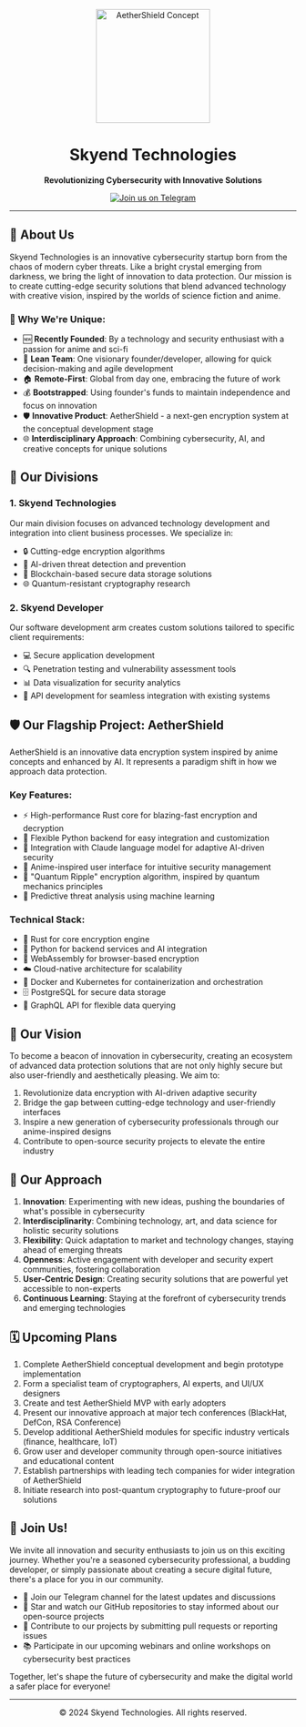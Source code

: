 <p align="center">
  <img src="https://github.com/SkyendTechnologies/.github/blob/main/mian%403x.png" alt="AetherShield Concept" width="200"/>
</p>

<h1 align="center">Skyend Technologies</h1>

<p align="center">
  <strong>Revolutionizing Cybersecurity with Innovative Solutions</strong>
</p>

<p align="center">
  <a href="https://t.me/SkyendTechnologies">
    <img src="https://img.shields.io/badge/Telegram-Join%20Us-blue?style=for-the-badge&logo=telegram" alt="Join us on Telegram"/>
  </a>
</p>

---

## 🌟 About Us

Skyend Technologies is an innovative cybersecurity startup born from the chaos of modern cyber threats. Like a bright crystal emerging from darkness, we bring the light of innovation to data protection. Our mission is to create cutting-edge security solutions that blend advanced technology with creative vision, inspired by the worlds of science fiction and anime.

### 🚀 Why We're Unique:

- 🆕 **Recently Founded**: By a technology and security enthusiast with a passion for anime and sci-fi
- 👤 **Lean Team**: One visionary founder/developer, allowing for quick decision-making and agile development
- 🏠 **Remote-First**: Global from day one, embracing the future of work
- 💰 **Bootstrapped**: Using founder's funds to maintain independence and focus on innovation
- 🛡️ **Innovative Product**: AetherShield - a next-gen encryption system at the conceptual development stage
- 🌐 **Interdisciplinary Approach**: Combining cybersecurity, AI, and creative concepts for unique solutions

## 🔧 Our Divisions

### 1. Skyend Technologies
Our main division focuses on advanced technology development and integration into client business processes. We specialize in:
- 🔒 Cutting-edge encryption algorithms
- 🤖 AI-driven threat detection and prevention
- 🔗 Blockchain-based secure data storage solutions
- 🌐 Quantum-resistant cryptography research

### 2. Skyend Developer
Our software development arm creates custom solutions tailored to specific client requirements:
- 💻 Secure application development
- 🔍 Penetration testing and vulnerability assessment tools
- 📊 Data visualization for security analytics
- 🔧 API development for seamless integration with existing systems

## 🛡️ Our Flagship Project: AetherShield

AetherShield is an innovative data encryption system inspired by anime concepts and enhanced by AI. It represents a paradigm shift in how we approach data protection.

### Key Features:
- ⚡ High-performance Rust core for blazing-fast encryption and decryption
- 🐍 Flexible Python backend for easy integration and customization
- 🤖 Integration with Claude language model for adaptive AI-driven security
- 🎨 Anime-inspired user interface for intuitive security management
- 🌊 "Quantum Ripple" encryption algorithm, inspired by quantum mechanics principles
- 🔮 Predictive threat analysis using machine learning

### Technical Stack:
- 🦀 Rust for core encryption engine
- 🐍 Python for backend services and AI integration
- 🚀 WebAssembly for browser-based encryption
- ☁️ Cloud-native architecture for scalability
- 🐳 Docker and Kubernetes for containerization and orchestration
- 🗄️ PostgreSQL for secure data storage
- 🔗 GraphQL API for flexible data querying

## 🔮 Our Vision

To become a beacon of innovation in cybersecurity, creating an ecosystem of advanced data protection solutions that are not only highly secure but also user-friendly and aesthetically pleasing. We aim to:

1. Revolutionize data encryption with AI-driven adaptive security
2. Bridge the gap between cutting-edge technology and user-friendly interfaces
3. Inspire a new generation of cybersecurity professionals through our anime-inspired designs
4. Contribute to open-source security projects to elevate the entire industry

## 🧠 Our Approach

1. **Innovation**: Experimenting with new ideas, pushing the boundaries of what's possible in cybersecurity
2. **Interdisciplinarity**: Combining technology, art, and data science for holistic security solutions
3. **Flexibility**: Quick adaptation to market and technology changes, staying ahead of emerging threats
4. **Openness**: Active engagement with developer and security expert communities, fostering collaboration
5. **User-Centric Design**: Creating security solutions that are powerful yet accessible to non-experts
6. **Continuous Learning**: Staying at the forefront of cybersecurity trends and emerging technologies

## 🗓️ Upcoming Plans

1. Complete AetherShield conceptual development and begin prototype implementation
2. Form a specialist team of cryptographers, AI experts, and UI/UX designers
3. Create and test AetherShield MVP with early adopters
4. Present our innovative approach at major tech conferences (BlackHat, DefCon, RSA Conference)
5. Develop additional AetherShield modules for specific industry verticals (finance, healthcare, IoT)
6. Grow user and developer community through open-source initiatives and educational content
7. Establish partnerships with leading tech companies for wider integration of AetherShield
8. Initiate research into post-quantum cryptography to future-proof our solutions

## 🤝 Join Us!

We invite all innovation and security enthusiasts to join us on this exciting journey. Whether you're a seasoned cybersecurity professional, a budding developer, or simply passionate about creating a secure digital future, there's a place for you in our community.

- 💬 Join our Telegram channel for the latest updates and discussions
- 🌟 Star and watch our GitHub repositories to stay informed about our open-source projects
- 🐞 Contribute to our projects by submitting pull requests or reporting issues
- 📚 Participate in our upcoming webinars and online workshops on cybersecurity best practices

Together, let's shape the future of cybersecurity and make the digital world a safer place for everyone!

---

<p align="center">
  © 2024 Skyend Technologies. All rights reserved.
</p>

